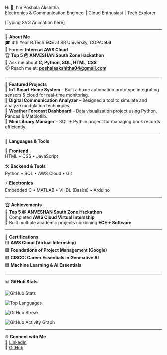 Hi 👋, I'm Poshala Akshitha  
Electronics & Communication Engineer | Cloud Enthusiast | Tech Explorer  

[Typing SVG Animation here]  

---

🌟 **About Me**  
🎓 4th Year B.Tech **ECE** at SR University, CGPA: **9.6**  
🔭 Former **Intern at AWS Cloud**  
🏆 **Top 5 @ ANVESHAN South Zone Hackathon**  
💬 Ask me about **C, Python, SQL, HTML, CSS**  
📫 Reach me at: **poshalaakshitha04@gmail.com**  

---

💼 **Featured Projects**  
🔹 **IoT Smart Home System** – Built a home automation prototype integrating sensors & cloud for real-time monitoring.  
🔹 **Digital Communication Analyzer** – Designed a tool to simulate and analyze modulation techniques.  
🔹 **Weather Forecast Dashboard** – Data visualization project using Python, Pandas & Matplotlib.  
🔹 **Mini Library Manager** – SQL + Python project for managing book records efficiently.  

---

🔧 **Languages & Tools**  

🎨 **Frontend**  
HTML • CSS • JavaScript  

🛠️ **Backend & Tools**  
Python • SQL • AWS Cloud • Git  

⚡ **Electronics**  
Embedded C • MATLAB • VHDL (Basics) • Arduino  

---

🏆 **Achievements**  
🥈 **Top 5 @ ANVESHAN South Zone Hackathon**  
🏅 Completed **AWS Cloud Virtual Internship**  
📜 Built multiple academic projects combining **ECE + Software**  

---

📜 **Certifications**  
🟨 **AWS Cloud (Virtual Internship)**  
🟩 **Foundations of Project Management (Google)**  
🟥 **CISCO: Career Essentials in Generative AI**  
🟦 **Machine Learning & AI Essentials**  

---

📊 **GitHub Stats**  

![GitHub Stats](https://github-readme-stats.vercel.app/api?Akshitha-4=YOUR_GITHUB_USERNAME&show_icons=true&theme=radical)  

![Top Languages](https://github-readme-stats.vercel.app/api/top-langs/?Akshitha-4=YOUR_GITHUB_USERNAME&layout=compact&theme=radical)  

![GitHub Streak](https://github-readme-streak-stats.herokuapp.com/?Akshitha-4=YOUR_GITHUB_USERNAME&theme=radical)  

![GitHub Activity Graph](https://github-readme-activity-graph.vercel.app/graph?Akshitha-4=YOUR_GITHUB_USERNAME&theme=radical)  

---

🌐 **Connect with Me**  
🔗 [LinkedIn](https://www.linkedin.com/)  
🐙 [GitHub](https://github.com/Akshitha-4)  

